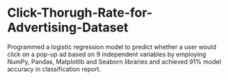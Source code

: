 # Click-Thorugh-Rate-for-Advertising-Dataset
Programmed a logistic regression model to predict whether a user would click on a pop-up ad based on 9 independent variables by employing NumPy, Pandas, Matplotlib and Seaborn libraries  and achieved 91% model accuracy in classification report.
